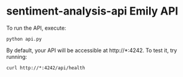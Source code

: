 
# sentiment-analysis-api Emily API

To run the API, execute: 
```
python api.py
```

By default, your API will be accessible at http://*:4242.
To test it, try running: 
```
curl http://*:4242/api/health
```
